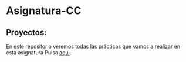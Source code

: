 # Asignatura-CC
## Proyectos:  
En este repositorio veremos todas las prácticas que vamos a realizar en esta asignatura
Pulsa   [aqui](https://www.google.es/).
 
